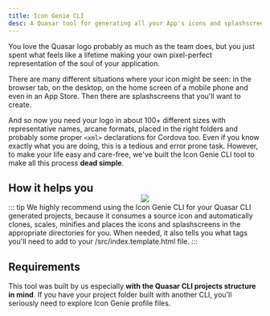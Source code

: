 ```yaml
---
title: Icon Genie CLI
desc: A Quasar tool for generating all your App's icons and splashscreens in 100+ formats.
---
```


You love the Quasar logo probably as much as the team does, but you just spent what feels like a lifetime making your own pixel-perfect representation of the soul of your application.

There are many different situations where your icon might be seen: in the browser tab, on the desktop, on the home screen of a mobile phone and even in an App Store. Then there are splashscreens that you'll want to create.

And so now you need your logo in about 100+ different sizes with representative names, arcane formats, placed in the right folders and probably some proper `<xml>` declarations for Cordova too. Even if you know exactly what you are doing, this is a tedious and error prone task. However, to make your life easy and care-free, we've built the Icon Genie CLI tool to make all this process **dead simple**.

<img src="https://cdn.quasar.dev/img/iconfactory.png" style="float:right;max-width:15%;min-width:240px;padding-top:40px" />

## How it helps you

::: tip
We highly recommend using the Icon Genie CLI for your Quasar CLI generated projects, because it consumes a source icon and automatically clones, scales, minifies and places the icons and splashscreens in the appropriate directories for you. When needed, it also tells you what tags you'll need to add to your /src/index.template.html file.
:::

## Requirements

This tool was built by us especially **with the Quasar CLI projects structure in mind**. If you have your project folder built with another CLI, you'll seriously need to explore Icon Genie profile files.
